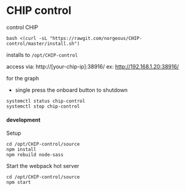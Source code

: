 # CHIP control
control CHIP

```
bash <(curl -sL "https://rawgit.com/norgeous/CHIP-control/master/install.sh")
```
installs to `/opt/CHIP-control`


access via: http://[your-chip-ip]:38916/
ex: http://192.168.1.20:38916/

for the graph

* single press the onboard button to shutdown

```
systemctl status chip-control
systemctl stop chip-control
```

#### development

Setup
```
cd /opt/CHIP-control/source
npm install
npm rebuild node-sass
```

Start the webpack hot server
```
cd /opt/CHIP-control/source
npm start
```
